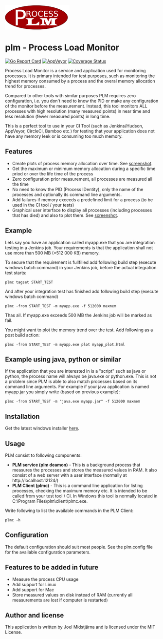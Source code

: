 ![GitHub Logo](/images/logo.png)

# plm - Process Load Monitor

[![Go Report Card](https://goreportcard.com/badge/github.com/midstar/plm)](https://goreportcard.com/report/github.com/midstar/plm)
[![AppVeyor](https://ci.appveyor.com/api/projects/status/github/midstar/plm?svg=true)](https://ci.appveyor.com/project/midstar/plm)
[![Coverage Status](https://coveralls.io/repos/github/midstar/plm/badge.svg?branch=master)](https://coveralls.io/github/midstar/plm?branch=master)

Process Load Monitor is a service and application used for monitoring processes. It is primary intended for test purposes, such as monitoring the highest memory consumed by a process and the overal memory allocation trend for processes.

Compared to other tools with similar purposes PLM requires zero configuration, i.e. you don't need to know the PID or make any configuration of the monitor before the measurement. Instead, this tool monitors ALL processes with high resolution (many measured points) in near time and less resolution (fewer measured points) in long time. 

This is a perfect tool to use in your CI Tool (such as Jenkins/Hudson, AppVeyor, CircleCI, Bamboo etc.) for testing that your application does not have any memory leek or is consuming too much memory.

## Features

* Create plots of process memory allocation over time. See [screenshot](images/screenshot_plot.png).
* Get the maximum or minimum memory allocation during a specific time priod or over the life time of the process
* Zero configuration prior measurement, all processes are measured all the time
* No need to know the PID (Process IDentity), only the name of the processes and optionally its command line arguments.
* Add failures if memory exceeds a predefined limit for a process (to be used in the CI tool / your tests)
* Graphical user interface to display all processes (including processes that has died) and also to plot them. See [screenshot](images/screenshot_overview.png).

## Example

Lets say you have an application called myapp.exe that you are integration testing in a Jenkins job. Your requirements is that the application shall not use more than 500 MB (=512 000 KB) memory.

To secure that the requirement is fullfilled add following build step (execute windows batch command) in your Jenkins job, before the actual integration test starts:

    plmc tagset START_TEST

And after your integration test has finished add following build step (execute windows batch command)

    plmc -from START_TEST -m myapp.exe -f 512000 maxmem

Thas all. If myapp.exe exceeds 500 MB the Jenkins job will be marked as fail.

You might want to plot the memory trend over the test. Add following as a post build action:

    plmc -from START_TEST -m myapp.exe plot myapp_plot.html

## Example using java, python or similar

If the application that you are interested in is a "script" such as java or python, the process name will always be java.exe or python.exe. This is not a problem since PLM is able to also match processes based on its command line arguments. For example if your java application is named myapp.jar you simply write (based on previous example):

    plmc -from START_TEST -m "java.exe myapp.jar" -f 512000 maxmem 

## Installation

Get the latest windows installer [here](https://ci.appveyor.com/project/midstar/plm/build/artifacts).

## Usage

PLM consist to following components:

* **PLM service (plm deamon)** - This is a background process that measures the processes and stores the measured values in RAM. It also consist of a web server with a user interface (normally at http://localhost:12124/) 
* **PLM Client (plmc)** - This is a command line application for listing processes, checking the maximum memory etc. It is intended to be called from your test tool / CI. In Windows this tool is normally located in C:\Program Files\plm\client\plmc.exe.

Write following to list the available commands in the PLM Client:

    plmc -h

## Configuration

The default configuration should suit most people. See the plm.config file for the available configuration parameters.

## Features to be added in future

* Measure the process CPU usage
* Add support for Linux
* Add support for Mac
* Store measured values on disk instead of RAM (currently all measurements are lost if computer is restarted)

## Author and license

This application is written by Joel Midstjärna and is licensed under the MIT License.